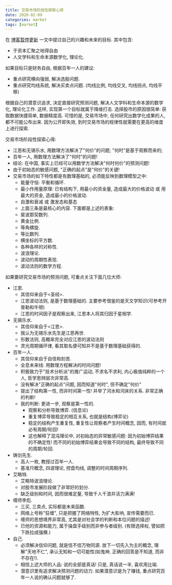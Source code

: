 ```yaml
---
title: 交易市场阶段性探索心得
date: 2020-02-09
categories: market
tags: [market]
---
```


在 [博客暂停更新](https://draapho.github.io/2018/04/12/1815-suspend/) 一文中提过自己的兴趣和未来的目标. 其中包含:
- 于资本汇聚之地得自由
- 人文学科和生命本源数学化, 理论化.


如果目标只是财务自由, 根据百年一人的建议:
- 重点研究横向强弱, 解决选股问题.
- 重点研究均线系统, 解决买卖点问题. (均线比例, 均线交叉, 均线拐点, 均线平移)


根据自己的潜意识追求, 决定直接研究预测问题, 解决人文学科和生命本源的数学化, 理论化工作.
这样, 实现第一个目标就属于降维打击.
选择股市的原因很简单: 获取数据快捷简单, 数据精度高.
可惜的是, 交易市场中, 任何研究出数学化成果的人, 都不可能公布出来.
因为公开即失效, 到时交易市场的规律性就需要在更高的维度上进行探索.



交易市场阶段性探索心得:
- 江恩和无锡乐水, 用数理方法解决了"何价"的问题; "何时"是基于观察而来的; 
- 百年一人, 用数理方法解决了"何时"的问题!
- 结论: 在中国, 事实上已经可以用数学方法解决"何时何价"的预测问题!
- 由于初始态的敏感问题, "正确的起点"是"何价"的关键!
- 交易市场的如下特性都是有数理基础的, 必须能反映到数理模型之中:
    - 能量守恒: 平衡和循环.
    - 最小作用量原理: 已有结构下, 用最小的资金量, 造成最大的价格波动 或 用最大的资金, 造成最小的价格波动.
    - 自激和衰减 或 激发态和基态
    - 上面三条是最核心的内容. 下面都是上述的表象:
    - 斐波那契数列.
    - 黄金比例.
    - 等角螺旋.
    - 等比数列.
    - 横坐标的平方数.
    - 各种各样的对称性.
    - 波浪理论.
    - 波动的周期性表现.
    - 波动法则的数学方程.

    

如果要研究交易市场的预测问题, 可重点关注下面几位大师:
- 江恩. 
    - 其信仰来自于<圣经>.
    - 江恩波动法则, 是基于数理基础的. 主要参考借鉴的是天文学知识(可参考开普勒和牛顿)
    - 江恩的时间因子是观察出来, 江恩本人将其归因于星相学.
- 无锡乐水. 
    - 其信仰来自于<江恩>.
    - 我认为无锡乐水先生是江恩再世.
    - 形数法则, 高概率完全对应江恩的波动法则
    - 灵光周期循环律, 看其取名便可知并不是基于数理基础获得的.
- 百年一人. 
    - 其信仰来自于自信和刻苦.
    - 全息未来线: 用数理方程解决的时间问题! 
    - 积极致力于"技术分析派"的推广运动, 不求名不求利, 内心极值纯粹的一个人, 哲学思辨层次非常高.
    - 没有解决"正确的起点"问题, 因而知道"何时", 但不确定"何价"
    - 提出了结构第一性, 而非时间第一性! 并举了河水和河床的关系. 非常正确的判断!
    - 我的判断: 更进一步, 观察是第一性的. 
        - 观察和分析导致博弈. (信息论)
        - 重复博弈导致稳定的相互关系, 也就是结构(博弈论)
        - 稳定的结构产生重复性, 重复性让观察者产生时间概念, 因而, 有时间就必有周期/轮回!
        - 这也解释了混沌理论中, 对初始态的异常敏感问题: 因为初始博弈结果的不确定性! 而不同的初始博弈结果会导致不同的结构, 最终导致不同的周期/轮回.
- 铸剑先生. 
    - 高人一枚, 教授过百年一人.
    - 基准尺概念, 四波理论, 控盘均线, 调整的时间周期序列.
- 艾略特.
    - 艾略特波浪理论.
    - 对股市发展阶段做了非常好的划分.
    - 缺乏级别和时间, 因而很难定量, 导致千人千浪并活力满满!
- 缠师李彪.
    - 三买, 三卖点, 实际都是未来函数.
    - 网络上号称"狂缠", 只是把握了网络特性, 为扩大影响, 宣传需要而已.
    - 缠师的思想境界非常高, 尤其是对社会学的判断和本位问题的描述!
    - 已他的资源和能力, 属于操盘手级别而非参与者级别. (有限选择权, 譬如把下跌拉成强横.)
- 自己.
    - 必须解决信仰问题, 就是信不信万物同源. 放下一切先入为主的概念, 理解"天地不仁", 承认无知和一切可能性(如鬼神, 正确的回答是不知道, 而非不存在!).
    - 相信上述大师的人品: 说的全部是真话! 只是, 真话说一半, 喜欢用比喻.
    - 潜意识里有追求解决预测问题的动力. 如果潜意识是为了赚钱, 重点研究百年一人说的确认问题就够了.
    

    